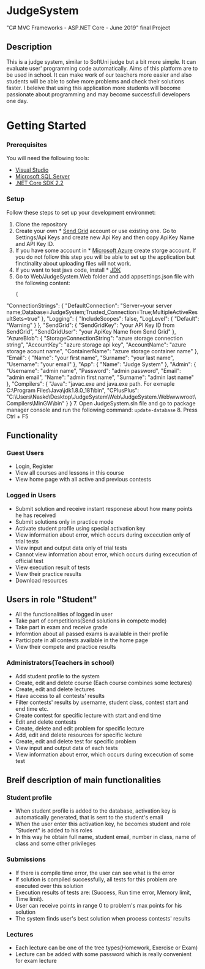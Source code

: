 # JudgeSystem
"C# MVC Frameworks - ASP.NET Core - June 2019" final Project

## Description
This is a judge system, similar to SoftUni judge but a bit more simple.
It can evaluate user' programming code automatically.
Aims of this platform are to be used in school. It can make work of our teachers more easier and also students will be
able to solve more problems and check their solutions faster. I beleive that using this application more students will become
passionate about programming and may become successfull developers one day.

# Getting Started
### Prerequisites
You will need the following tools:

* [Visual Studio](https://www.visualstudio.com/downloads/)
* [Microsoft SQL Server](https://www.microsoft.com/en-us/sql-server/sql-server-downloads)
* [.NET Core SDK 2.2](https://www.microsoft.com/net/download/dotnet-core/2.2)

### Setup
Follow these steps to set up your development environmet:

  1. Clone the repository
  2. Create your own * [Send Grid](https://www.microsoft.com/net/download/dotnet-core/2.2) account or use existing one. Go to Settings/Api Keys and create new Api Key and then copy ApiKey Name and API Key ID.
  4. If you have some account in * [Microsoft Azure](https://azure.microsoft.com/en-us/) create storge account. If you do not follow this step you will be able to set up the application but finctinality about uploading files will not work.
  5. If you want to test java code, install * [JDK](https://www.microsoft.com/net/download/dotnet-core/2.2)
  6. Go to Web/JudgeSystem.Web folder and add appsettings.json file with the following content:
     ```
     {
  "ConnectionStrings": {
    "DefaultConnection": "Server=your server name;Database=JudgeSystem;Trusted_Connection=True;MultipleActiveResultSets=true"
  },
  "Logging": {
    "IncludeScopes": false,
    "LogLevel": {
      "Default": "Warning"
    }
  },
  "SendGrid": {
    "SendGridKey": "your API Key ID from SendGrid",
    "SendGridUser": "your ApiKey Name from Send Grid"
  },
  "AzureBlob": {
    "StorageConnectionString": "azure storage connection string",
    "AccountKey": "azure storage api key",
    "AccountName": "azure storage acount name",
    "ContainerName": "azure storage container name"
  },
  "Email": {
    "Name": "your first name",
    "Surname": "your last name",
    "Username": "your email"
  },
  "App": {
    "Name": "Judge System"
  },
  "Admin": {
    "Username": "admin name",
    "Password": "admin password",
    "Email": "admin email",
    "Name": "admin first name",
    "Surname": "admin last name"
  },
  "Compilers": {
    "Java": "javac.exe and java.exe path. For exmaple C:\\Program Files\\Java\\jdk1.8.0_181\\bin",
    "CPlusPlus": "C:\\Users\\Nasko\\Desktop\\JudgeSystem\\Web\\JudgeSystem.Web\\wwwroot\\Compilers\\MinGW\\bin"
  }
}
  7. Open JudgeSystem.sln file and go to package manager console and run the following command: ```update-database```
  8. Press Ctrl + F5


## Functionality
### Guest Users
 - Login, Register
 - View all courses and lessons in this course
 - View home page with all active and previous contests
 
### Logged in Users
 - Submit solution and receive instant responese about how many points he has received
 - Submit solutions only in practice mode
 - Activate student profile using special activation key
 - View information about error, which occurs during excecution only of trial tests
 - View input and output data only of trial tests
 - Cannot view information about error, which occurs during excecution of official test
 - View execution result of tests
 - View their practice results
 - Download resources
 
 ## Users in role "Student"
  - All the functionalities of logged in user
  - Take part of competitions(Send solutions in compete mode)
  - Take part in exam and receive grade
  - Informtion about all passed exams is available in their profile
  - Participate in all contests available in the home page
  - View their compete and practice results
 
### Administrators(Teachers in school)
 - Add student profile to the system
 - Create, edit and delete course (Each course combines some lectures)
 - Create, edit and delete lectures
 - Have access to all contests' results
 - Filter contests' results by username, student class, contest start and end time etc.
 - Create contest for specific lecture with start and end time
 - Edit and delete contests
 - Create, delete and edit problem for specific lecture
 - Add, edit and delete resources for specific lecture
 - Create, edit and delete test for specific problem
 - View input and output data of each tests
 - View information about error, which occurs during excecution of some test

## Breif description of main functionalities
### Student profile
 - When student profile is added to the database, activation key is automatically generated, that is sent to the student's email
 - When the user enter this activation key, he becomes student and role "Student" is added to his roles
 - In this way he obtain full name, student email, number in class, name of class and some other privileges
 
 ### Submissions
  - If there is compile time error, the user can see what is the error
  - If solution is compiled successfully, all tests for this problem are executed over this solution
  - Execution results of tests are: (Success, Run time error, Memory limit, Time limit).
  - User can receive points in range 0 to problem's max points for his solution
  - The system finds user's best solution when process contests' results
  
  ### Lectures
  - Each lecture can be one of the tree types(Homework, Exercise or Exam)
  - Lecture can be added with some password which is really convenient for exam lecture
